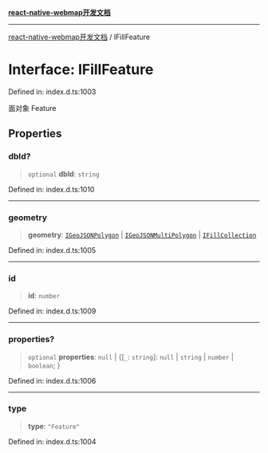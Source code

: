 [**react-native-webmap开发文档**](../README.md)

***

[react-native-webmap开发文档](../globals.md) / IFillFeature

# Interface: IFillFeature

Defined in: index.d.ts:1003

面对象 Feature

## Properties

### dbId?

> `optional` **dbId**: `string`

Defined in: index.d.ts:1010

***

### geometry

> **geometry**: [`IGeoJSONPolygon`](IGeoJSONPolygon.md) \| [`IGeoJSONMultiPolygon`](IGeoJSONMultiPolygon.md) \| [`IFillCollection`](IFillCollection.md)

Defined in: index.d.ts:1005

***

### id

> **id**: `number`

Defined in: index.d.ts:1009

***

### properties?

> `optional` **properties**: `null` \| \{[`_`: `string`]: `null` \| `string` \| `number` \| `boolean`; \}

Defined in: index.d.ts:1006

***

### type

> **type**: `"Feature"`

Defined in: index.d.ts:1004
